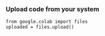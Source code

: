 
### Upload code from your system

```
from google.colab import files
uploaded = files.upload()
``` 
